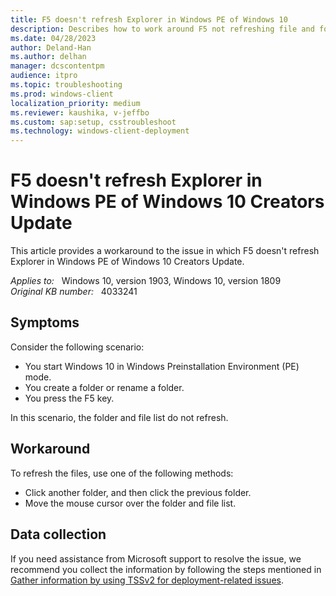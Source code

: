 ```yaml
---
title: F5 doesn't refresh Explorer in Windows PE of Windows 10
description: Describes how to work around F5 not refreshing file and folder list in Windows 10 Creators Update.
ms.date: 04/28/2023
author: Deland-Han
ms.author: delhan
manager: dcscontentpm
audience: itpro
ms.topic: troubleshooting
ms.prod: windows-client
localization_priority: medium
ms.reviewer: kaushika, v-jeffbo
ms.custom: sap:setup, csstroubleshoot
ms.technology: windows-client-deployment
---
```

# F5 doesn't refresh Explorer in Windows PE of Windows 10 Creators Update

This article provides a workaround to the issue in which F5 doesn't refresh Explorer in Windows PE of Windows 10 Creators Update.

_Applies to:_ &nbsp; Windows 10, version 1903, Windows 10, version 1809  
_Original KB number:_ &nbsp; 4033241

## Symptoms

Consider the following scenario:

- You start Windows 10 in Windows Preinstallation Environment (PE) mode.
- You create a folder or rename a folder.
- You press the F5 key.

In this scenario, the folder and file list do not refresh.

## Workaround

To refresh the files, use one of the following methods:

- Click another folder, and then click the previous folder.
- Move the mouse cursor over the folder and file list.

## Data collection

If you need assistance from Microsoft support to resolve the issue, we recommend you collect the information by following the steps mentioned in [Gather information by using TSSv2 for deployment-related issues](../windows-troubleshooters/gather-information-using-tssv2-deployment.md).
